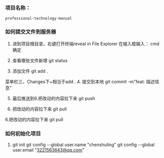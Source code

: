 
### 项目名称：
```
professional-technology-manual
```

### 如何提交文件到服务器

1. 进到项目根目录，右键打开终端reveal in File Explorer
在输入框输入： cmd  确定


2. 查看哪些文件新增
git status

3. 添加文件
git add .

菜单栏三，Changes下+相当于add .
4. 提交到本地
git commit -m"feat: 描述信息"

5. 最后推送到6.把改动的内容拉下来
git push

6. 把改动的内容拉下来
git pull

6.把改动的内容拉下来
git pull
### 如何初始化项目
1. git init
git config --global user.name "chenshuling"
git config --global user.email "3221563643@qq.com"